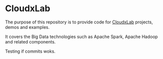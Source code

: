 # CloudxLab

The purpose of this repository is to provide code for [CloudxLab](https://cloudxlab.com) projects, demos and examples.

It covers the Big Data technologies such as Apache Spark, Apache Hadoop and related components.

Testing if commits woks.
